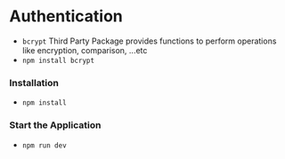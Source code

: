 # Authentication
* `bcrypt` Third Party Package provides functions to perform operations like encryption, comparison, ...etc
* `npm install bcrypt`

### Installation
* `npm install`

### Start the Application
* `npm run dev`
